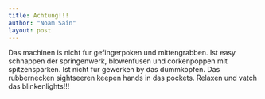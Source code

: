 ```yaml
---
title: Achtung!!!
author: "Noam Sain"
layout: post
---
```


Das machinen is nicht fur gefingerpoken und mittengrabben. Ist easy schnappen der springenwerk, blowenfusen und corkenpoppen mit spitzensparken. Ist nicht fur gewerken by das dummkopfen. Das rubbernecken sightseeren keepen hands in das pockets. Relaxen und vatch das blinkenlights!!!